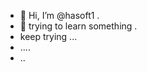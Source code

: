 - 👋 Hi, I’m @hasoft1 .
- 👀 trying to learn something .
- keep trying ...
- ....
- ..

<!---
hasoft1/hasoft1 is a ✨ special ✨ repository because its `README.md` (this file) appears on your GitHub profile.
You can click the Preview link to take a look at your changes.
--->
